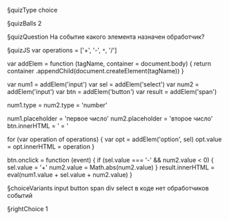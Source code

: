 §quizType
choice

§quizBalls
2

§quizQuestion
На событие какого элемента назначен обработчик?



§quizJS
var operations = ['+', '-', `*`, '/']

var addElem = function (tagName, container = document.body) {
  return container
    .appendChild(document.createElement(tagName))
}

var num1 = addElem('input')
var sel = addElem('select')
var num2 = addElem('input')
var btn = addElem('button')
var result = addElem('span')

num1.type = num2.type = 'number'

num1.placeholder = 'первое число'
num2.placeholder = 'второе число'
btn.innerHTML = ' = '

for (var operation of operations) {
  var opt = addElem('option', sel)
  opt.value = opt.innerHTML = operation
}

btn.onclick = function (event) {
  if (sel.value === '-' && num2.value < 0) {
    sel.value = '+'
    num2.value = Math.abs(num2.value)
  }
  result.innerHTML = eval(num1.value + sel.value + num2.value)
}


§choiceVariants
input
button
span
div
select
в коде нет обработчиков событий


§rightChoice
1
